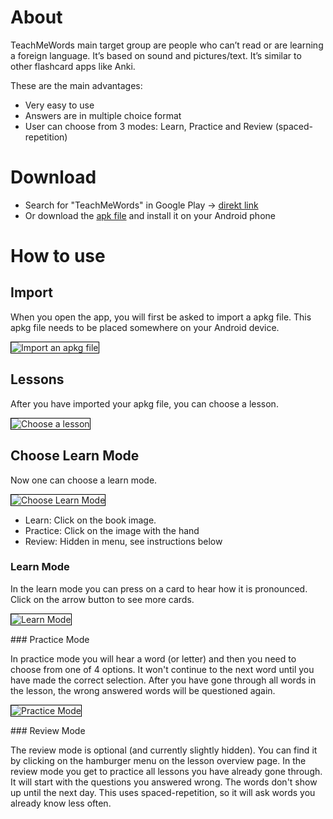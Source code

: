 <style>
img {border: black 1px solid !important; }
</style>
# About
TeachMeWords main target group are people who can’t read or are learning a foreign language. It’s based on sound and pictures/text. It’s similar to other flashcard apps like Anki.

These are the main advantages:

* Very easy to use
* Answers are in multiple choice format
* User can choose from 3 modes: Learn, Practice and Review (spaced-repetition)

# Download

* Search for "TeachMeWords" in Google Play -> <a href="https://play.google.com/store/apps/details?id=com.sil.teachmewords">direkt link</a>
* Or download the <a href="https://github.com/phil4literacy/TeachMeWords/releases/download/1/TeachMeWords.apk">apk file</a> and install it on your Android phone

# How to use
## Import
When you open the app, you will first be asked to import a apkg file. This apkg file needs to be placed somewhere on your Android device. 

<img src="/TeachMeWords/resources/screenshots/import.png" alt="Import an apkg file">

## Lessons
After you have imported your apkg file, you can choose a lesson.

<img src="/TeachMeWords/resources/screenshots/lessons.png" alt="Choose a lesson">

## Choose Learn Mode

Now one can choose a learn mode. 

<img src="/TeachMeWords/resources/screenshots/select_mode.png" alt="Choose Learn Mode">

* Learn: Click on the book image. 
* Practice: Click on the image with the hand
* Review: Hidden in menu, see instructions below

### Learn Mode

In the learn mode you can press on a card to hear how it is pronounced. Click on the arrow button to see more cards.

<img src="/TeachMeWords/resources/screenshots/learn.png" alt="Learn Mode">

### Practice Mode

In practice mode you will hear a word (or letter) and then you need to choose from one of 4 options. It won't continue to the next word until you have made the correct selection. After you have gone through all words in the lesson, the wrong answered words will be questioned again.

<img src="/TeachMeWords/resources/screenshots/practice.png" alt="Practice Mode">

### Review Mode

The review mode is optional (and currently slightly hidden). You can find it by clicking on the hamburger menu on the lesson overview page. In the review mode you get to practice all lessons you have already gone through. It will start with the questions you answered wrong. The words don't show up until the next day. This uses spaced-repetition, so it will ask words you already know less often. 